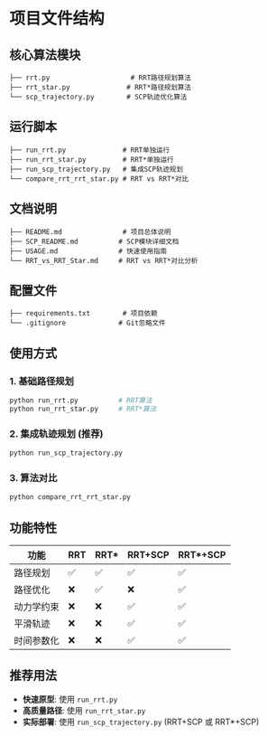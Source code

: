 # 项目文件结构

## 核心算法模块
```
├── rrt.py                    # RRT路径规划算法
├── rrt_star.py              # RRT*路径规划算法  
└── scp_trajectory.py        # SCP轨迹优化算法
```

## 运行脚本
```
├── run_rrt.py              # RRT单独运行
├── run_rrt_star.py         # RRT*单独运行
├── run_scp_trajectory.py   # 集成SCP轨迹规划
└── compare_rrt_rrt_star.py # RRT vs RRT*对比
```

## 文档说明
```
├── README.md               # 项目总体说明
├── SCP_README.md          # SCP模块详细文档
├── USAGE.md               # 快速使用指南
└── RRT_vs_RRT_Star.md     # RRT vs RRT*对比分析
```

## 配置文件
```
├── requirements.txt        # 项目依赖
└── .gitignore             # Git忽略文件
```

## 使用方式

### 1. 基础路径规划
```bash
python run_rrt.py          # RRT算法
python run_rrt_star.py     # RRT*算法
```

### 2. 集成轨迹规划 (推荐)
```bash
python run_scp_trajectory.py
```

### 3. 算法对比
```bash
python compare_rrt_rrt_star.py
```

## 功能特性

| 功能 | RRT | RRT* | RRT+SCP | RRT*+SCP |
|------|-----|------|---------|----------|
| 路径规划 | ✅ | ✅ | ✅ | ✅ |
| 路径优化 | ❌ | ✅ | ❌ | ✅ |
| 动力学约束 | ❌ | ❌ | ✅ | ✅ |
| 平滑轨迹 | ❌ | ❌ | ✅ | ✅ |
| 时间参数化 | ❌ | ❌ | ✅ | ✅ |

## 推荐用法

- **快速原型**: 使用 `run_rrt.py`
- **高质量路径**: 使用 `run_rrt_star.py`  
- **实际部署**: 使用 `run_scp_trajectory.py` (RRT+SCP 或 RRT*+SCP)